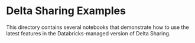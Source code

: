 # Delta Sharing Examples
This directory contains several notebooks that demonstrate how to use the latest features in the Databricks-managed version of Delta Sharing.
